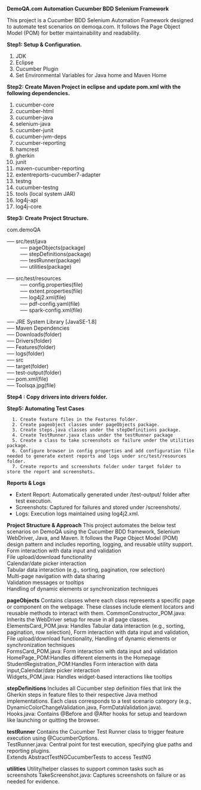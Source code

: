 **DemoQA.com
Automation Cucumber BDD Selenium Framework**

This project is a Cucumber BDD Selenium Automation Framework designed to automate test scenarios on demoqa.com. It follows the Page Object Model (POM) for better maintainability and readability.

**Step1: Setup & Configuration.**
  1. JDK
  2. Eclipse
  3. Cucumber Plugin
  4. Set Environmental Variables for Java home and Maven Home

**Step2: Create Maven Project in eclipse and update pom.xml with the following dependencies.**
  1. cucumber-core
  2. cucumber-html
  3. cucumber-java
  4. selenium-java
  5. cucumber-junit
  6. cucumber-jvm-deps
  7. cucumber-reporting
  8. hamcrest
  9. gherkin
  10. junit
  11. maven-cucumber-reporting
  12. extentreports-cucumber7-adapter
  13. testng
  14. cucumber-testng
  15. tools (local system JAR)
  16. log4j-api
  17. log4j-core

**Step3: Create Project Structure.**

com.demoQA

── src/test/java  
&nbsp;&nbsp;&nbsp;&nbsp;&nbsp;&nbsp;&nbsp;&nbsp; ── pageObjects(package)  
&nbsp;&nbsp;&nbsp;&nbsp;&nbsp;&nbsp;&nbsp;&nbsp; ── stepDefinitions(package)  
&nbsp;&nbsp;&nbsp;&nbsp;&nbsp;&nbsp;&nbsp;&nbsp; ── testRunner(package)  
&nbsp;&nbsp;&nbsp;&nbsp;&nbsp;&nbsp;&nbsp;&nbsp; ── utilities(package)
					
── src/test/resources  
&nbsp;&nbsp;&nbsp;&nbsp;&nbsp;&nbsp;&nbsp;&nbsp; ── config.properties(file)  
&nbsp;&nbsp;&nbsp;&nbsp;&nbsp;&nbsp;&nbsp;&nbsp; ── extent.properties(file)  
&nbsp;&nbsp;&nbsp;&nbsp;&nbsp;&nbsp;&nbsp;&nbsp; ── log4j2.xml(file)  
&nbsp;&nbsp;&nbsp;&nbsp;&nbsp;&nbsp;&nbsp;&nbsp; ── pdf-config.yaml(file)  
&nbsp;&nbsp;&nbsp;&nbsp;&nbsp;&nbsp;&nbsp;&nbsp; ── spark-config.xml(file)
					
── JRE System Library \[JavaSE-1.8\]  
── Maven Dependencies  
── Downloads(folder)  
── Drivers(folder)  
── Features(folder)  
── logs(folder)  
── src  
── target(folder)  
── test-output(folder)  
── pom.xml(file)  
── Toolsqa.jpg(file)

**Step4 : Copy drivers into drivers folder.**

**Step5: Automating Test Cases**

      1. Create feature files in the Features folder.
      2. Create pageobject classes under pageObjects package.
      3. Create steps.java classes under the stepDefinitions package.
      4. Create TestRunner.java class under the testRunner package
      5. Create a class to take screenshots on failure under the utilities package.
      6. Configure browser in config properties and add configuration file needed to generate extent reports and logs under src/test/resources folder.
      7. Create reports and screenshots folder under target folder to store the report and screenshots.

**Reports & Logs**

  - Extent Report: Automatically generated under /test-output/ folder after test execution.
  - Screenshots: Captured for failures and stored under /screenshots/.
  - Logs: Execution logs maintained using log4j2.xml.

**Project Structure & Approach**
  This project automates the below test scenarios on DemoQA using the Cucumber BDD framework, Selenium WebDriver, Java, and Maven. It follows the Page Object Model (POM) design pattern and includes reporting, logging, and reusable utility support.
  Form interaction with data input and validation  
  File upload/download functionality  
  Calendar/date picker interaction  
  Tabular data interaction (e.g., sorting, pagination, row selection)  
  Multi-page navigation with data sharing  
  Validation messages or tooltips  
  Handling of dynamic elements or synchronization techniques

**pageObjects**
Contains classes where each class represents a specific page or component on the webpage. These classes include element locators and reusable methods to interact with them.
  CommonConstructor_POM.java: Inherits the WebDriver setup for reuse in all page classes.  
  ElementsCard_POM.java: Handles Tabular data interaction (e.g., sorting, pagination, row selection), Form interaction with data input and validation, File upload/download functionality, Handling of dynamic elements or synchronization techniques  
  FormsCard_POM.java: Form interaction with data input and validation  
  HomePage_POM:Handles different elements in the Homepage  
  StudentRegistration_POM:Handles Form interaction with data input,Calendar/date picker interaction  
  Widgets_POM.java: Handles widget-based interactions like tooltips

**stepDefinitions**
  Includes all Cucumber step definition files that link the Gherkin steps in feature files to their respective Java method implementations.
  Each class corresponds to a test scenario category (e.g., DynamicColorChangeValidation.java, FormDataValidation.java).  
  Hooks.java: Contains @Before and @After hooks for setup and teardown like launching or quitting the browser.

**testRunner**
  Contains the Cucumber Test Runner class to trigger feature execution using @CucumberOptions.  
  TestRunner.java: Central point for test execution, specifying glue paths and reporting plugins.  
  Extends AbstractTestNGCucumberTests to access TestNG

**utilities**
  Utility/helper classes to support common tasks such as screenshots
  TakeScreenshot.java: Captures screenshots on failure or as needed for evidence.
